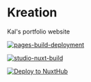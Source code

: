 # Kreation

Kal's portfolio website

[![pages-build-deployment](https://github.com/kalnode/Kreation/actions/workflows/pages/pages-build-deployment/badge.svg)](https://github.com/kalnode/Kreation/actions/workflows/pages/pages-build-deployment)

[![studio-nuxt-build](https://github.com/kalnode/Kreation/actions/workflows/studio.yml/badge.svg)](https://github.com/kalnode/Kreation/actions/workflows/studio.yml)

[![Deploy to NuxtHub](https://github.com/kalnode/Kreation/actions/workflows/nuxthub.yml/badge.svg)](https://github.com/kalnode/Kreation/actions/workflows/nuxthub.yml)
